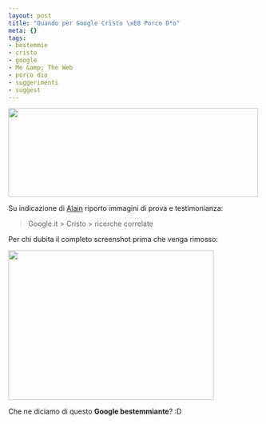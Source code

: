 ```yaml
--- 
layout: post
title: "Quando per Google Cristo \xE8 Porco D*o"
meta: {}
tags: 
- bestemmie
- cristo
- google
- Me &amp; The Web
- porco dio
- suggerimenti
- suggest
---
```

<img src="http://www.lastknight.com/download//2008/11/cristo_related.jpg" alt="" title="cristo_related" width="500" height="178" class="aligncenter size-full wp-image-1151" />  
  
Su indicazione di [Alain][1] riporto immagini di prova e testimonianza:  
  
> Google.it > Cristo > ricerche correlate   
  
Per chi dubita il completo screenshot prima che venga rimosso:  
  
<a href="http://www.lastknight.com/download//2008/11/cristo.jpg"><img src="http://www.lastknight.com/download//2008/11/cristo-411x300.jpg" alt="" title="cristo" width="411" height="300" class="aligncenter size-medium wp-image-1150" /></a>  
  
Che ne diciamo di questo **Google bestemmiante**? :D  
  
  

[1]: http://www.alain.it/2008/09/17/litalia-vista-con-gli-occhi-di-google/    
